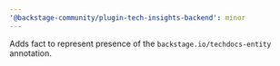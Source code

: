```yaml
---
'@backstage-community/plugin-tech-insights-backend': minor
---
```


Adds fact to represent presence of the `backstage.io/techdocs-entity` annotation.
